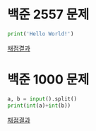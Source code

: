 # 백준 2557 문제

```python
print('Hello World!')
```

[채점결과](https://www.acmicpc.net/source/53949974)

# 백준 1000 문제
```python
a, b = input().split()
print(int(a)+int(b))
```

[채점결과](https://www.acmicpc.net/source/53950264)